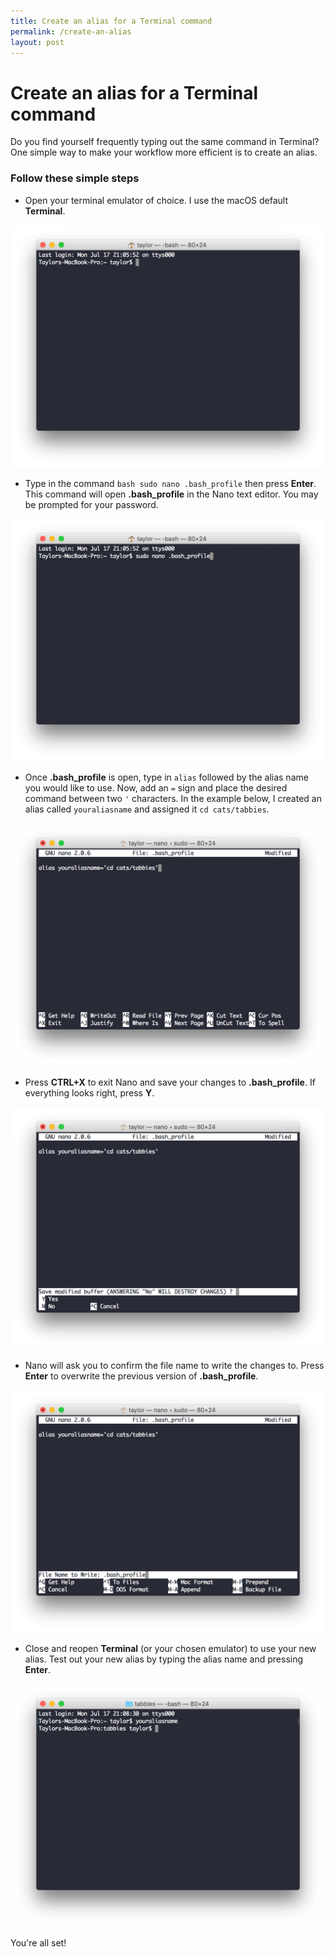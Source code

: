 ```yaml
---
title: Create an alias for a Terminal command
permalink: /create-an-alias
layout: post
---
```


# <a name="top"></a>Create an alias for a Terminal command

Do you find yourself frequently typing out the same command in Terminal? One simple way to make your workflow more efficient is to create an alias.

### Follow these simple steps
- Open your terminal emulator of choice. I use the macOS default **Terminal**.

![Step 1](assets/img/create-an-alias/step-1.png)

- Type in the command `bash sudo nano .bash_profile` then press **Enter**. This command will open **.bash_profile** in the Nano text editor. You may be prompted for your password.

![Step 2](assets/img/create-an-alias/step-2.png)

- Once **.bash_profile** is open, type in `alias` followed by the alias name you would like to use. Now, add an `=` sign and place the desired command between two `'` characters. In the example below, I created an alias called `youraliasname` and assigned it `cd cats/tabbies`.

![Step 3](assets/img/create-an-alias/step-3.png)

- Press **CTRL+X** to exit Nano and save your changes to **.bash_profile**. If everything looks right, press **Y**.

![Step 4](assets/img/create-an-alias/step-4.png)

- Nano will ask you to confirm the file name to write the changes to. Press **Enter** to overwrite the previous version of **.bash_profile**.

![Step 5](assets/img/create-an-alias/step-5.png)

- Close and reopen **Terminal** (or your chosen emulator) to use your new alias. Test out your new alias by typing the alias name and pressing **Enter**.

![Step 6](assets/img/create-an-alias/step-7.png)

You're all set!
